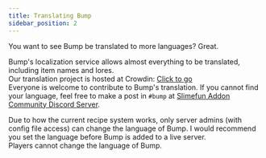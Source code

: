 ```yaml
---
title: Translating Bump
sidebar_position: 2
---
```


You want to see Bump be translated to more languages? Great.

Bump's localization service allows almost everything to be translated, including item names and lores.  
Our translation project is hosted at Crowdin: [Click to go](https://crowdin.com/project/slimefun-bump)  
Everyone is welcome to contribute to Bump's translation. If you cannot find your language, feel free to make a post in `#bump` at [Slimefun Addon Community Discord Server](https://discord.gg/SqD3gg5SAU).

Due to how the current recipe system works, only server admins (with config file access) can change the language of Bump. I would recommend you set the language before Bump is added to a live server.  
Players cannot change the language of Bump.
